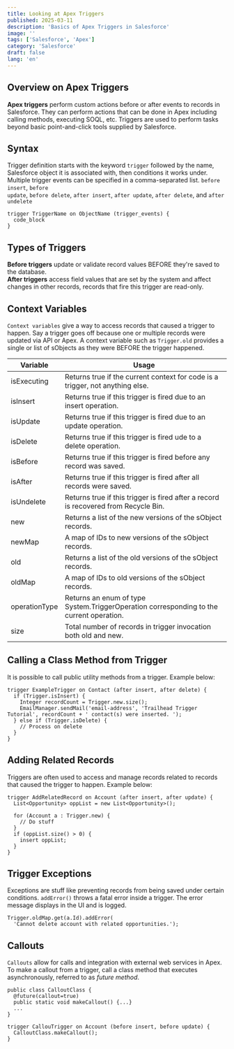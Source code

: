 ```yaml
---
title: Looking at Apex Triggers
published: 2025-03-11
description: 'Basics of Apex Triggers in Salesforce'
image: ''
tags: ['Salesforce', 'Apex']
category: 'Salesforce'
draft: false 
lang: 'en'
---
```


## Overview on Apex Triggers
<b>Apex triggers</b> perform custom actions before or after events to records in Salesforce. They can perform actions that can be done in Apex including calling methods, executing SOQL, etc. Triggers are used to perform tasks beyond basic point-and-click tools supplied by Salesforce. 

## Syntax
Trigger definition starts with the keyword <code>trigger</code> followed by the name, Salesforce object it is associated with, then conditions it works under. Multiple trigger events can be specified in a comma-separated list. <code>before insert</code>, <code>before update</code>, <code>before delete</code>, <code>after insert</code>, <code>after update</code>, <code>after delete</code>, and <code>after undelete</code>

```apex
trigger TriggerName on ObjectName (trigger_events) {
  code_block
}
```

## Types of Triggers
<b>Before triggers</b> update or validate record values BEFORE they're saved to the database.</br>
<b>After triggers</b> access field values that are set by the system and affect changes in other records, records that fire this trigger are read-only. 

## Context Variables
<code>Context variables</code> give a way to access records that caused a trigger to happen. Say a trigger goes off because one or multiple records were updated via API or Apex. A context variable such as <code>Trigger.old</code> provides a single or list of sObjects as they were BEFORE the trigger happened. 

| Variable | Usage |
|----------|-------|
| isExecuting | Returns true if the current context for code is a trigger, not anything else. |
| isInsert | Returns true if this trigger is fired due to an insert operation. |
| isUpdate | Returns true if this trigger is fired due to an update operation. |
| isDelete | Returns true if this trigger is fired ude to a delete operation. |
| isBefore | Returns true if this trigger is fired before any record was saved. |
| isAfter | Returns true if this trigger is fired after all records were saved. |
| isUndelete | Returns true if this trigger is fired after a record is recovered from Recycle Bin. |
| new | Returns a list of the new versions of the sObject records. |
| newMap | A map of IDs to new versions of the sObject records. |
| old | Returns a list of the old versions of the sObject records. |
| oldMap | A map of IDs to old versions of the sObject records. |
| operationType | Returns an enum of type System.TriggerOperation corresponding to the current operation. |
| size | Total number of records in trigger invocation both old and new. |

## Calling a Class Method from Trigger
It is possible to call public utility methods from a trigger. Example below:

```apex
trigger ExampleTrigger on Contact (after insert, after delete) {
  if (Trigger.isInsert) {
    Integer recordCount = Trigger.new.size();
    EmailManager.sendMail('email-address', 'Trailhead Trigger Tutorial', recordCount + ' contact(s) were inserted. ');
  } else if (Trigger.isDelete) {
    // Process on delete
  }
}
```

## Adding Related Records
Triggers are often used to access and manage records related to records that caused the trigger to happen. Example below:

```apex
trigger AddRelatedRecord on Account (after insert, after update) {
  List<Opportunity> oppList = new List<Opportunity>();
  
  for (Account a : Trigger.new) {
    // Do stuff
  }
  if (oppList.size() > 0) {
    insert oppList;
  }
}
```

## Trigger Exceptions
Exceptions are stuff like preventing records from being saved under certain conditions. <code>addError()</code> throws a fatal error inside a trigger. The error message displays in the UI and is logged. 

```apex
Trigger.oldMap.get(a.Id).addError(
  'Cannot delete account with related opportunities.');
```

## Callouts
<code>Callouts</code> allow for calls and integration with external web services in Apex. To make a callout from a trigger, call a class method that executes asynchronously, referred to as <em>future method</em>. 

```apex
public class CalloutClass {
  @future(callout=true)
  public static void makeCallout() {...}
  ...
}

trigger CallouTrigger on Account (before insert, before update) {
  CalloutClass.makeCallout();
}

```